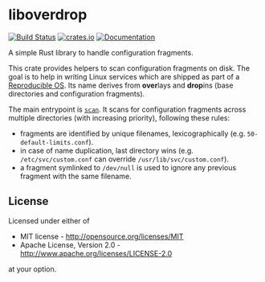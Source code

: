 # liboverdrop

[![Build Status](https://travis-ci.com/overdrop/liboverdrop-rs.svg?branch=master)](https://travis-ci.com/overdrop/liboverdrop-rs)
[![crates.io](https://img.shields.io/crates/v/liboverdrop.svg)](https://crates.io/crates/liboverdrop)
[![Documentation](https://docs.rs/liboverdrop/badge.svg)](https://docs.rs/liboverdrop)

A simple Rust library to handle configuration fragments.

This crate provides helpers to scan configuration fragments on disk.
The goal is to help in writing Linux services which are shipped as part of a [Reproducible OS][reproducible].
Its name derives from **over**lays and **drop**ins (base directories and configuration fragments).

The main entrypoint is [`scan`](fn.scan.html). It scans
for configuration fragments across multiple directories (with increasing priority),
following these rules:

 * fragments are identified by unique filenames, lexicographically (e.g. `50-default-limits.conf`).
 * in case of name duplication, last directory wins (e.g. `/etc/svc/custom.conf` can override `/usr/lib/svc/custom.conf`).
 * a fragment symlinked to `/dev/null` is used to ignore any previous fragment with the same filename.

[reproducible]: http://0pointer.net/blog/projects/stateless.html

## License

Licensed under either of

 * MIT license - <http://opensource.org/licenses/MIT>
 * Apache License, Version 2.0 - <http://www.apache.org/licenses/LICENSE-2.0>

at your option.
